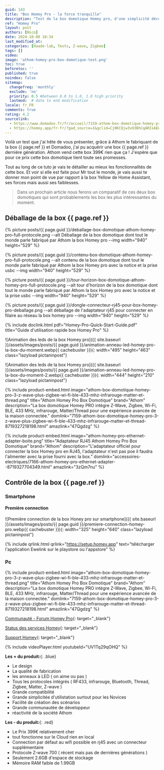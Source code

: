 ```yaml
---
guid: 143
title: "Box Homey Pro - la force tranquille"
description: "Test de la box domotique Homey pro, d'une simplicité déconcertante, cette box offre des atouts indéniables aux novices de la domotique, elle possède de nombreux points positifs mais a-t-elle tous les atouts de son côté ?"
ref: "Homey Pro"
layout: post
authors: [Nico]
date: 2024-10-08 10:34
last_modified_at: 
categories: [Haade-lab, Tests, Z-wave, Zigbee]
tags: []
video: 
image: 'athom-homey-pro-box-domotique-test.png'
toc: true
beforetoc: ''
published: true
noindex: false
sitemap:
  changefreq: 'monthly'
  exclude: 'no'
  priority: 0.5 #between 0.0 to 1.0, 1.0 high priority
  lastmod:  # date to end modification
locale: fr_FR
comments: true
rating: 4.2
sourcelink:
  - https://www.domadoo.fr/fr/accueil/7159-athom-box-domotique-homey-pro-3-z-wave-plus-zigbee-wi-fi-ble-433-mhz-infrarouge-matter-et-thread-8719327218198.html
  - https://homey.app/fr-fr/?gad_source=1&gclid=Cj0KCQjw3vO3BhCqARIsAEWblcBFdZ9y_NK05T0X_wV7w3iR0TnxdWDgDstnXvOJ3DDl6aWoT8ix3B8aAg66EALw_wcB
---
```


Voilà un test que j'ai hête de vous présenter, grâce à Athom le fabriquant de la box {{ page.ref }} et Domadoo, j'ai pu acquérir une box {{ page.ref }} dernière génération. Athom vend cette box 399€ rien que ça ! J'espère que pour ce prix cette box domotique tient toute ses promesses.

Tout au long de ce tuto je vais te détailler au mieux les fonctionnalités de cette box. Et voir si elle est faite pour Mr tout le monde, je vais aussi te donner mon point de vue par rapport à la box Yellow de Home Assistant, ses forces mais aussi ses faiblesses. 

> Dans un prochain article nous ferons un comparatif de ces deux box domotiques qui sont probablements les box les plus intéressantes du moment.

## Déballage de la box {{ page.ref }}

{% picture posts/{{ page.guid }}/deballage-box-domotique-athom-homey-pro-full-protocole.png --alt Déballage de la box domotique dont tout le monde parle fabriqué par Athom la box Homey pro --img width="940" height="529" %}

{% picture posts/{{ page.guid }}/contenu-box-domotique-athom-homey-pro-full-protocole.png --alt contenu de la box domotique dont tout le monde parle fabriqué par Athom la box Homey pro avec la notice et la prise usbc --img width="940" height="529" %}

{% picture posts/{{ page.guid }}/tour-horizon-box-domotique-athom-homey-pro-full-protocole.png --alt tour d'horizon de la box domotique dont tout le monde parle fabriqué par Athom la box Homey pro avec la notice et la prise usbc --img width="940" height="529" %}

{% picture posts/{{ page.guid }}/dongle-connecteur-rj45-pour-box-homey-pro-deballage.png --alt déballage de l'adaptateur rj45 pour connecter en filaire au réseau la box homey pro --img width="940" height="529" %}

{% include doclink.html pdf="Homey-Pro-Quick-Start-Guide.pdf" title="Guide d'utilisation rapide box Homey Pro" %}

![Animation des leds de la box Homey pro]({{ site.baseurl }}/assets/images/posts/{{ page.guid }}/animation-anneau-led-homey-pro-la-box-du-moment.webp{{ cachebuster }}){: width="495" height="463" class="lazyload pictaninpost"}

![Animation des leds de la box Homey pro]({{ site.baseurl }}/assets/images/posts/{{ page.guid }}/animation-anneau-led-homey-pro-la-box-du-moment-2.webp{{ cachebuster }}){: width="444" height="210" class="lazyload pictaninpost"}



{% include product-embed.html image="athom-box-domotique-homey-pro-3-z-wave-plus-zigbee-wi-fi-ble-433-mhz-infrarouge-matter-et-thread.png" title="Athom Homey Pro Box Domotique" brand="Athom" description="La box domotique Homey PRO intègre Z-Wave, Zigbee, Wi-Fi, BLE, 433 MHz, infrarouge, Matter/Thread pour une expérience avancée de la maison connectée." domlink="7159-athom-box-domotique-homey-pro-3-z-wave-plus-zigbee-wi-fi-ble-433-mhz-infrarouge-matter-et-thread-8719327218198.html" amazlink="47Qgdzg" %}

{% include product-embed.html image="athom-homey-pro-ethernet-adapter-boite.png" title="Adaptateur RJ45 Athom Homey Pro Box Domotique" brand="Athom" description="L'adaptateur officiel pour connecter la box Homey pro en RJ45, l'adaptateur n'est pas poe il faudra l'alimenter avec la prise fourni avec la box." domlink="accessoires-electriques/7166-athom-homey-pro-ethernet-adapter--8719327704349.html" amazlink="3zQm7nu" %}


## Contrôle de la box {{ page.ref }}

### Smartphone

#### Première connection

![Première connection de la box Honey pro sur smartphone]({{ site.baseurl }}/assets/images/posts/{{ page.guid }}/premiere-connection-homey-pro.webp{{ cachebuster }}){: width="325" height="640" class="lazyload pictaninpost"}

{% include qrlink.html qrlink="https://setup.homey.app" text="télécharger l'application Ewelink sur le playstore ou l'appstore" %}

### Pc


{% include product-embed.html image="athom-box-domotique-homey-pro-3-z-wave-plus-zigbee-wi-fi-ble-433-mhz-infrarouge-matter-et-thread.png" title="Athom Homey Pro Box Domotique" brand="Athom" description="La box domotique Homey PRO intègre Z-Wave, Zigbee, Wi-Fi, BLE, 433 MHz, infrarouge, Matter/Thread pour une expérience avancée de la maison connectée." domlink="7159-athom-box-domotique-homey-pro-3-z-wave-plus-zigbee-wi-fi-ble-433-mhz-infrarouge-matter-et-thread-8719327218198.html" amazlink="47Qgdzg" %}

[Communauté - Forum Homey Pro](https://community.homey.app/){: target="_blank"}

[Status des services Homey](https://status.homey.app/){: target="_blank"}

[Support Homey](https://homey.app/fr-fr/support/){: target="_blank"}

{% include videoPlayer.html youtubeId="UV1Tq29qOHQ" %}

**Les + du produit:**{: .blue}

- Le design
- La qualité de fabrication
- les anneaux à LED ( on aime ou pas )
- Tous les protocoles intégrés ( RF433, infrarouge, Bluetooth, Thread, Zigbee, Matter, Z-wave )
- Grande compatibilité
- Grande simplicitée d'utilistation surtout pour les Novices
- Facilité de création des scénarios
- Grande communautée de développeur
- réactivité de la société Athom

**Les - du produit:**{: .red}

- Le Prix 399€ relativement cher
- tout fonctionne sur le Cloud rien en local
- Connection par défaut au wifi possible en rj45 avec un connecteur supplémentaire
- Protocole Z-wave 700 ( récent mais pas de dernières générations )
- Seulement 2.6GB d'espace de stockage
- Mémoire RAM faible de 1.99GB